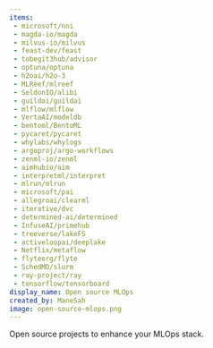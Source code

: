 ```yaml
---
items:
 - microsoft/nni
 - magda-io/magda
 - milvus-io/milvus
 - feast-dev/feast
 - tobegit3hub/advisor
 - optuna/optuna
 - h2oai/h2o-3
 - MLReef/mlreef
 - SeldonIO/alibi
 - guildai/guildai
 - mlflow/mlflow
 - VertaAI/modeldb
 - bentoml/BentoML 
 - pycaret/pycaret
 - whylabs/whylogs
 - argoproj/argo-workflows
 - zenml-io/zenml
 - aimhubio/aim
 - interpretml/interpret
 - mlrun/mlrun
 - microsoft/pai
 - allegroai/clearml
 - iterative/dvc
 - determined-ai/determined
 - InfuseAI/primehub
 - treeverse/lakeFS
 - activeloopai/deeplake
 - Netflix/metaflow
 - flyteorg/flyte
 - SchedMD/slurm
 - ray-project/ray
 - tensorflow/tensorboard
display_name: Open source MLOps
created_by: ManeSah
image: open-source-mlops.png
---
```

Open source projects to enhance your MLOps stack.
